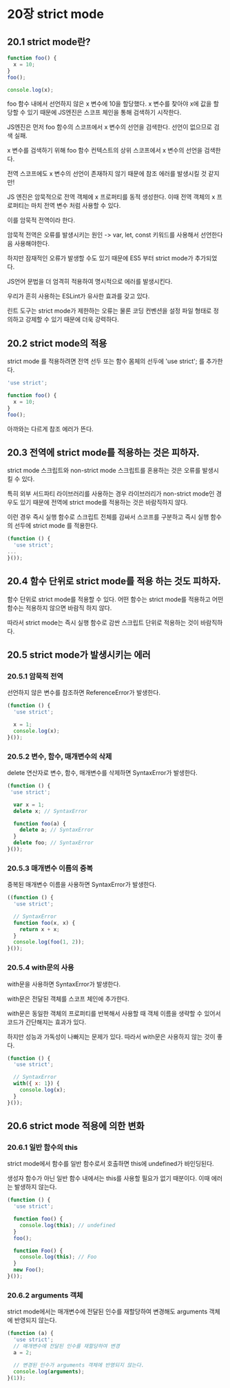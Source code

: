 # 20장 strict mode
## 20.1 strict mode란?
```javascript
function foo() {
  x = 10;
}
foo();

console.log(x);
```
foo 함수 내에서 선언하지 않은 x 변수에 10을 할당했다. x 변수를 찾아야 x에 값을 할당할 수 있기 때문에 JS엔진은 스코프 체인을 통해 검색하기 시작한다.

JS엔진은 먼저 foo 함수의 스코프에서 x 변수의 선언을 검색한다. 선언이 없으므로 검색 실패.

x 변수를 검색하기 위해 foo 함수 컨텍스트의 상위 스코프에서 x 변수의 선언을 검색한다.

전역 스코프에도 x 변수의 선언이 존재하지 않기 때문에 참조 에러를 발생시킬 것 같지만!

JS 엔진은 암묵적으로 전역 객체에 x 프로퍼티를 동적 생성한다. 이때 전역 객체의 x 프로퍼티는 마치 전역 변수 처럼 사용할 수 있다. 

이를 암묵적 전역이라 한다.

암묵적 전역은 오류를 발생시키는 원인 -> var, let, const 키워드를 사용해서 선언한다음 사용해야한다.

하지만 잠재적인 오류가 발생할 수도 있기 때문에 ES5 부터 strict mode가 추가되었다. 

JS언어 문법을 더 엄격히 적용하여 명시적으로 에러를 발생시킨다. 

우리가 흔히 사용하는 ESLint가 유사한 효과를 갖고 있다.

린트 도구는 strict mode가 제한하는 오류는 물론 코딩 컨벤션을 설정 파일 형태로 정의하고 강제할 수 있기 때문에 더욱 강력하다.

## 20.2 strict mode의 적용
strict mode 를 적용하려면 전역 선두 또는 함수 몸체의 선두에 'use strict'; 를 추가한다.

```javascript
'use strict';

function foo() {
  x = 10;
}
foo();
```

아까와는 다르게 참조 에러가 뜬다.

## 20.3 전역에 strict mode를 적용하는 것은 피하자.
strict mode 스크립트와 non-strict mode 스크립트를 혼용하는 것은 오류를 발생시킬 수 있다.

특히 외부 서드파티 라이브러리를 사용하는 경우 라이브러리가 non-strict mode인 경우도 있기 때문에 전역에 strict mode를 적용하는 것은 바람직하지 않다.

이런 경우 즉시 실행 함수로 스크립트 전체를 감싸서 스코프를 구분하고 즉시 실행 함수의 선두에 strict mode 를 적용한다.
```javascript
(function () {
  'use strict';
...
}());
```

## 20.4 함수 단위로 strict mode를 적용 하는 것도 피하자.
함수 단위로 strict mode를 적용할 수 있다. 어떤 함수는 strict mode를 적용하고 어떤 함수는 적용하지 않으면 바람직 하지 않다.

따라서 strict mode는 즉시 실행 함수로 감싼 스크립트 단위로 적용하는 것이 바람직하다.

## 20.5 strict mode가 발생시키는 에러
### 20.5.1 암묵적 전역
선언하지 않은 변수를 참조하면 ReferenceError가 발생한다.
```javascript
(function () {
  'use strict';

  x = 1;
  console.log(x);
}());
```

### 20.5.2 변수, 함수, 매개변수의 삭제
delete 연산자로 변수, 함수, 매개변수를 삭제하면 SyntaxError가 발생한다.

```javascript
(function () {
 'use strict';

  var x = 1;
  delete x; // SyntaxError

  function foo(a) {
    delete a; // SyntaxError
  }
  delete foo; // SyntaxError
}());
```

### 20.5.3 매개변수 이름의 중복
중복된 매개변수 이름을 사용하면 SyntaxError가 발생한다.
```javascript
((function () {
  'use strict';

  // SyntaxError
  function foo(x, x) {
    return x + x;
  }
  console.log(foo(1, 2));
}());
```

### 20.5.4 with문의 사용
with문을 사용하면 SyntaxError가 발생한다.

with문은 전달된 객체를 스코프 체인에 추가한다. 

with문은 동일한 객체의 프로퍼티를 반복해서 사용할 때 객체 이름을 생략할 수 있어서 코드가 간단해지는 효과가 있다.

하지만 성능과 가독성이 나빠지는 문제가 있다. 따라서 with문은 사용하지 않는 것이 좋다.

```javascript
(function () {
  'use strict';

  // SyntaxError
  with({ x: 1}) {
    console.log(x);
  }
}());
```

## 20.6 strict mode 적용에 의한 변화
### 20.6.1 일반 함수의 this
strict mode에서 함수를 일반 함수로서 호출하면 this에 undefined가 바인딩된다.

생성자 함수가 아닌 일반 함수 내에서는 this를 사용할 필요가 없기 때분이다. 이때 에러는 발생하지 않는다.
```javascript
(function () {
  'use strict';

  function foo() {
    console.log(this); // undefined
  }
  foo();

  function Foo() {
    console.log(this); // Foo
  }
  new Foo();
}());
```

### 20.6.2 arguments 객체
strict mode에서는 매개변수에 전달된 인수를 재할당하여 변경해도 arguments 객체에 반영되지 않는다.

```javascript
(function (a) {
  'use strict';
  // 매개변수에 전달된 인수를 재할당하여 변경
  a = 2;

  // 변경된 인수가 arguments 객체에 반영되지 않는다.
  console.log(arguments);
}(1));
```



  

















